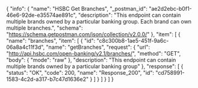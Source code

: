 {
  "info": {
    "name": "HSBC Get Branches",
    "_postman_id": "ae2d2ebc-b0f1-46e6-92de-e35574ae891c",
    "description": "This endpoint can contain multiple brands owned by a particular banking group. Each brand can own multiple branches.",
    "schema": "https://schema.getpostman.com/json/collection/v2.0.0/"
  },
  "item": [
    {
      "name": "branches",
      "item": [
        {
          "id": "c8c300b8-1ae5-451f-9a6c-06a8a4c11f3d",
          "name": "getBranches",
          "request": {
            "url": "http://api.hsbc.com/open-banking/v2.1/branches/",
            "method": "GET",
            "body": {
              "mode": "raw"
            },
            "description": "This endpoint can contain multiple brands owned by a particular banking group"
          },
          "response": [
            {
              "status": "OK",
              "code": 200,
              "name": "Response_200",
              "id": "cd758991-1583-4c2d-a317-b7c47d1636e2"
            }
          ]
        }
      ]
    }
  ]
}